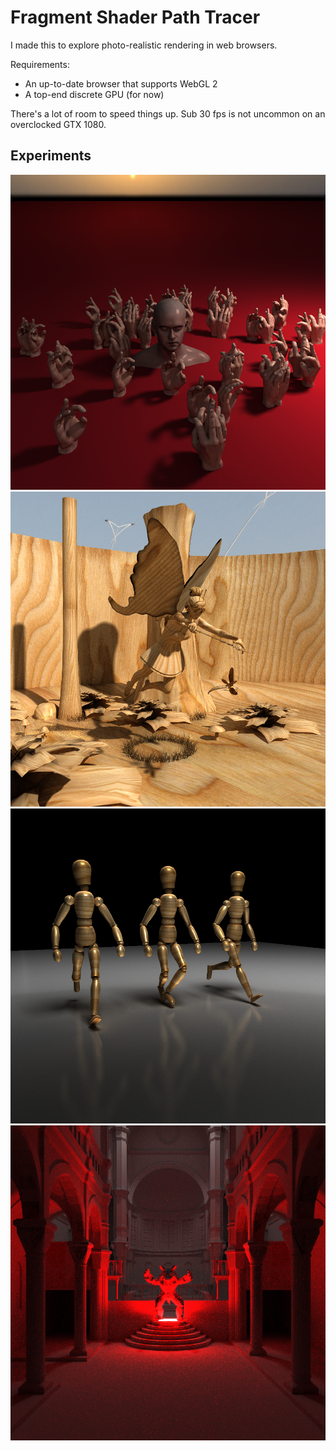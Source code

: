 # Fragment Shader Path Tracer

I made this to explore photo-realistic rendering in web browsers.
 
Requirements:
* An up-to-date browser that supports WebGL 2
* A top-end discrete GPU (for now)

There's a lot of room to speed things up.  Sub 30 fps is not uncommon on an overclocked GTX 1080.

## Experiments

![alt text](images/hands.png)
![alt text](images/fairy.png)
![alt text](images/wood.png)
![alt text](images/sib.png)
